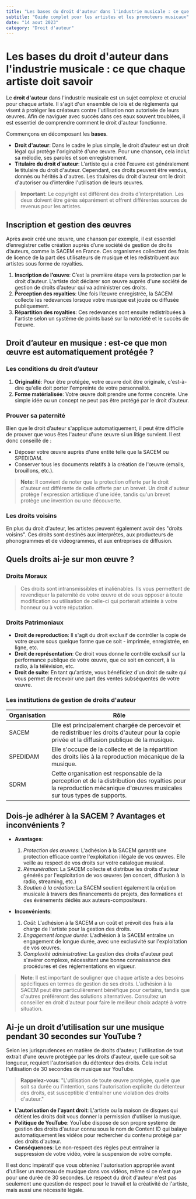 ```yaml
---
title: "Les bases du droit d'auteur dans l'industrie musicale : ce que chaque artiste doit savoir"
subtitle: "Guide complet pour les artistes et les promoteurs musicaux"
date: "14 aout 2023"
category: "Droit d'auteur"
---
```


# Les bases du droit d'auteur dans l'industrie musicale : ce que chaque artiste doit savoir

Le **droit d'auteur** dans l'industrie musicale est un sujet complexe et crucial pour chaque artiste. Il s'agit d'un ensemble de lois et de règlements qui visent à protéger les créateurs contre l'utilisation non autorisée de leurs œuvres. Afin de naviguer avec succès dans ces eaux souvent troublées, il est essentiel de comprendre comment le droit d'auteur fonctionne.

Commençons en décomposant les **bases**.

-   **Droit d'auteur**: Dans le cadre le plus simple, le droit d’auteur est un droit légal qui protège l'originalité d'une œuvre. Pour une chanson, cela inclut sa mélodie, ses paroles et son enregistrement.
-   **Titulaire du droit d'auteur**: L'artiste qui a créé l'œuvre est généralement le titulaire du droit d'auteur. Cependant, ces droits peuvent être vendus, donnés ou hérités à d'autres. Les titulaires du droit d’auteur ont le droit d'autoriser ou d’interdire l'utilisation de leurs œuvres.

> **Important**: Le copyright est différent des droits d’interprétation. Les deux doivent être gérés séparément et offrent différentes sources de revenus pour les artistes.

## Inscription et gestion des œuvres

Après avoir créé une œuvre, une chanson par exemple, il est essentiel d’enregistrer cette création auprès d’une société de gestion de droits d’auteurs, comme la SACEM en France. Ces organismes collectent des frais de licence de la part des utilisateurs de musique et les redistribuent aux artistes sous forme de royalties.

1. **Inscription de l’œuvre**: C’est la première étape vers la protection par le droit d’auteur. L'artiste doit déclarer son œuvre auprès d'une société de gestion de droits d’auteur qui va administrer ces droits.
2. **Perception des royalties**: Une fois l’œuvre enregistrée, la SACEM collecte les redevances lorsque votre musique est jouée ou diffusée publiquement.
3. **Répartition des royalties**: Ces redevances sont ensuite redistribuées à l'artiste selon un système de points basé sur la notoriété et le succès de l'œuvre.

## Droit d’auteur en musique : est-ce que mon œuvre est automatiquement protégée ?

### Les conditions du droit d’auteur

1. **Originalité**: Pour être protégée, votre œuvre doit être originale, c'est-à-dire qu'elle doit porter l'empreinte de votre personnalité.
2. **Forme matérialisée**: Votre œuvre doit prendre une forme concrète. Une simple idée ou un concept ne peut pas être protégé par le droit d’auteur.

### Prouver sa paternité

Bien que le droit d’auteur s'applique automatiquement, il peut être difficile de prouver que vous êtes l'auteur d'une œuvre si un litige survient. Il est donc conseillé de :

-   Déposer votre œuvre auprès d'une entité telle que la SACEM ou SPEDIDAM.
-   Conserver tous les documents relatifs à la création de l'œuvre (emails, brouillons, etc.).

> **Note**: Il convient de noter que la protection offerte par le droit d'auteur est différente de celle offerte par un brevet. Un droit d'auteur protège l'expression artistique d'une idée, tandis qu'un brevet protège une invention ou une découverte.

### Les droits voisins

En plus du droit d'auteur, les artistes peuvent également avoir des "droits voisins". Ces droits sont destinés aux interprètes, aux producteurs de phonogrammes et de vidéogrammes, et aux entreprises de diffusion.

## Quels droits ai-je sur mon œuvre ?

### Droits Moraux

> Ces droits sont intransmissibles et inaliénables. Ils vous permettent de revendiquer la paternité de votre œuvre et de vous opposer à toute modification ou utilisation de celle-ci qui porterait atteinte à votre honneur ou à votre réputation.

### Droits Patrimoniaux

-   **Droit de reproduction**: Il s'agit du droit exclusif de contrôler la copie de votre œuvre sous quelque forme que ce soit - imprimée, enregistrée, en ligne, etc.
-   **Droit de représentation**: Ce droit vous donne le contrôle exclusif sur la performance publique de votre œuvre, que ce soit en concert, à la radio, à la télévision, etc.
-   **Droit de suite**: En tant qu'artiste, vous bénéficiez d'un droit de suite qui vous permet de recevoir une part des ventes subséquentes de votre œuvre.

### Les institutions de gestion de droits d'auteur

| Organisation | Rôle                                                                                                                                                                  |
| ------------ | --------------------------------------------------------------------------------------------------------------------------------------------------------------------- |
| SACEM        | Elle est principalement chargée de percevoir et de redistribuer les droits d'auteur pour la copie privée et la diffusion publique de la musique.                      |
| SPEDIDAM     | Elle s'occupe de la collecte et de la répartition des droits liés à la reproduction mécanique de la musique.                                                          |
| SDRM         | Cette organisation est responsable de la perception et de la distribution des royalties pour la reproduction mécanique d'œuvres musicales sur tous types de supports. |

## Dois-je adhérer à la SACEM ? Avantages et inconvénients ?

-   **Avantages**:

    1. _Protection des œuvres_: L'adhésion à la SACEM garantit une protection efficace contre l'exploitation illégale de vos œuvres. Elle veille au respect de vos droits sur votre catalogue musical.
    2. _Rémunération_: La SACEM collecte et distribue les droits d'auteur générés par l'exploitation de vos œuvres (en concert, diffusion à la radio, streaming, etc.)
    3. _Soutien à la création_: La SACEM soutient également la création musicale à travers des financements de projets, des formations et des événements dédiés aux auteurs-compositeurs.

-   **Inconvénients**:
    1. _Coût_: L'adhésion à la SACEM a un coût et prévoit des frais à la charge de l'artiste pour la gestion des droits.
    2. _Engagement longue durée_: L'adhésion à la SACEM entraîne un engagement de longue durée, avec une exclusivité sur l'exploitation de vos œuvres.
    3. _Complexité administrative_: La gestion des droits d'auteur peut s'avérer complexe, nécessitant une bonne connaissance des procédures et des réglementations en vigueur.

> **Note**: Il est important de souligner que chaque artiste a des besoins spécifiques en termes de gestion de ses droits. L'adhésion à la SACEM peut être particulièrement bénéfique pour certains, tandis que d'autres préféreront des solutions alternatives. Consultez un conseiller en droit d'auteur pour faire le meilleur choix adapté à votre situation.

## Ai-je un droit d’utilisation sur une musique pendant 30 secondes sur YouTube ?

Selon les jurisprudences en matière de droits d'auteur, l'utilisation de tout extrait d'une œuvre protégée par les droits d'auteur, quelle que soit sa longueur, requiert l'autorisation du détenteur des droits. Cela inclut l'utilisation de 30 secondes de musique sur YouTube.

> **Rappelez-vous**: "L'utilisation de toute œuvre protégée, quelle que soit sa durée ou l'intention, sans l'autorisation explicite du détenteur des droits, est susceptible d'entraîner une violation des droits d'auteur."

-   **L'autorisation de l'ayant droit**: L'artiste ou la maison de disques qui détient les droits doit vous donner la permission d'utiliser la musique.
-   **Politique de YouTube**: YouTube dispose de son propre système de gestion des droits d'auteur connu sous le nom de Content ID qui balaye automatiquement les vidéos pour rechercher du contenu protégé par des droits d'auteur.
-   **Conséquences**: Le non-respect des règles peut entraîner la suppression de votre vidéo, voire la suspension de votre compte.

Il est donc impératif que vous obteniez l'autorisation appropriée avant d'utiliser un morceau de musique dans vos vidéos, même si ce n'est que pour une durée de 30 secondes. Le respect du droit d'auteur n'est pas seulement une question de respect pour le travail et la créativité de l'artiste, mais aussi une nécessité légale.
